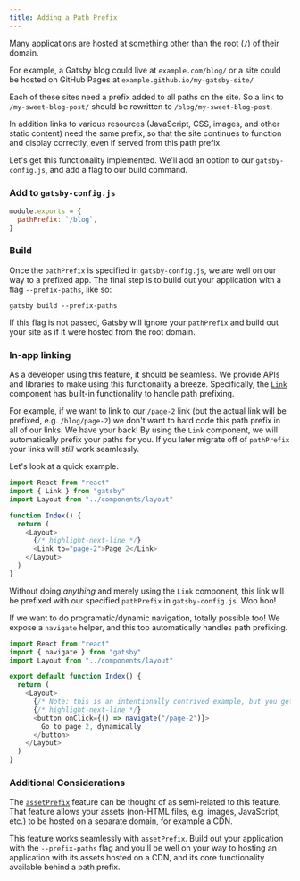 ```yaml
---
title: Adding a Path Prefix
---
```


Many applications are hosted at something other than the root (`/`) of their domain.

For example, a Gatsby blog could live at `example.com/blog/` or a site could be hosted on GitHub Pages at `example.github.io/my-gatsby-site/`

Each of these sites need a prefix added to all paths on the site. So a link to
`/my-sweet-blog-post/` should be rewritten to `/blog/my-sweet-blog-post`.

In addition links to various resources (JavaScript, CSS, images, and other static content) need the same prefix, so that the site continues to function and display correctly, even if served from this path prefix.

Let's get this functionality implemented. We'll add an option to our `gatsby-config.js`, and add a flag to our build command.

### Add to `gatsby-config.js`

```js:title=gatsby-config.js
module.exports = {
  pathPrefix: `/blog`,
}
```

### Build

Once the `pathPrefix` is specified in `gatsby-config.js`, we are well on our way to a prefixed app. The final step is to build out your application with a flag `--prefix-paths`, like so:

```shell
gatsby build --prefix-paths
```

If this flag is not passed, Gatsby will ignore your `pathPrefix` and build out your site as if it were hosted from the root domain.

### In-app linking

As a developer using this feature, it should be seamless. We provide APIs and libraries to make using this functionality a breeze. Specifically, the [`Link`](/docs/gatsby-link/) component has built-in functionality to handle path prefixing.

For example, if we want to link to our `/page-2` link (but the actual link will be prefixed, e.g. `/blog/page-2`) we don't want to hard code this path prefix in all of our links. We have your back! By using the `Link` component, we will automatically prefix your paths for you. If you later migrate off of `pathPrefix` your links will _still_ work seamlessly.

Let's look at a quick example.

```jsx:title=src/pages/index.js
import React from "react"
import { Link } from "gatsby"
import Layout from "../components/layout"

function Index() {
  return (
    <Layout>
      {/* highlight-next-line */}
      <Link to="page-2">Page 2</Link>
    </Layout>
  )
}
```

Without doing _anything_ and merely using the `Link` component, this link will be prefixed with our specified `pathPrefix` in `gatsby-config.js`. Woo hoo!

If we want to do programatic/dynamic navigation, totally possible too! We expose a `navigate` helper, and this too automatically handles path prefixing.

```jsx:title=src/pages/index.js
import React from "react"
import { navigate } from "gatsby"
import Layout from "../components/layout"

export default function Index() {
  return (
    <Layout>
      {/* Note: this is an intentionally contrived example, but you get the idea! */}
      {/* highlight-next-line */}
      <button onClick={() => navigate("/page-2")}>
        Go to page 2, dynamically
      </button>
    </Layout>
  )
}
```

### Additional Considerations

The [`assetPrefix`](/docs/asset-prefix/) feature can be thought of as semi-related to this feature. That feature allows your assets (non-HTML files, e.g. images, JavaScript, etc.) to be hosted on a separate domain, for example a CDN.

This feature works seamlessly with `assetPrefix`. Build out your application with the `--prefix-paths` flag and you'll be well on your way to hosting an application with its assets hosted on a CDN, and its core functionality available behind a path prefix.
